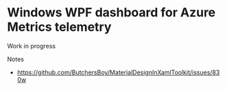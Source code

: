 # Windows WPF dashboard for Azure Metrics telemetry

Work in progress

Notes
 - https://github.com/ButchersBoy/MaterialDesignInXamlToolkit/issues/830w